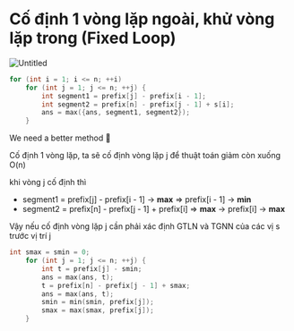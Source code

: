 # Cố định 1 vòng lặp ngoài, khử vòng lặp trong (Fixed Loop)

![Untitled](Co%CC%82%CC%81%20%C4%91i%CC%A3nh%201%20vo%CC%80ng%20la%CC%A3%CC%86p%20ngoa%CC%80i,%20khu%CC%9B%CC%89%20vo%CC%80ng%20la%CC%A3%CC%86p%20cb31ee99f3ef45848810ebf4a77e75fb/Untitled.png)

```cpp
for (int i = 1; i <= n; ++i) 
	for (int j = 1; j <= n; ++j) {
		int segment1 = prefix[j] - prefix[i - 1];
		int segment2 = prefix[n] - prefix[j - 1] + s[i]; 
		ans = max({ans, segment1, segment2});
	}
```

We need a better method 🥴

Cố định 1 vòng lặp, ta sẽ cố định vòng lặp j  để thuật toán giảm còn xuống O(n)

khi vòng j cố định thì

- segment1 = prefix[j] - prefix[i - 1] → **max** ⇒ prefix[i - 1] → **min**
- segment2 = prefix[n] - prefix[j - 1] + prefix[i] ⇒ **max** → prefix[i] → **max**

Vậy nếu cố định vòng lặp j cần phải xác định GTLN và TGNN của các vị s trước vị trí j

```cpp
int smax = smin = 0;
	for (int j = 1; j <= n; ++j) {
		int t = prefix[j] - smin;
		ans = max(ans, t);
		t = prefix[n] - prefix[j - 1] + smax;
		ans = max(ans, t);
		smin = min(smin, prefix[j]);
		smax = max(smax, prefix[j]);
	}
```